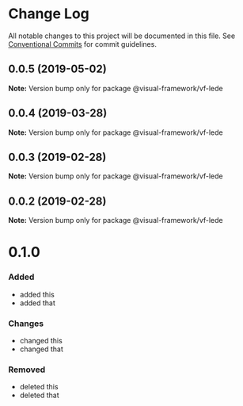 # Change Log

All notable changes to this project will be documented in this file.
See [Conventional Commits](https://conventionalcommits.org) for commit guidelines.

## 0.0.5 (2019-05-02)

**Note:** Version bump only for package @visual-framework/vf-lede





## 0.0.4 (2019-03-28)

**Note:** Version bump only for package @visual-framework/vf-lede





## 0.0.3 (2019-02-28)

**Note:** Version bump only for package @visual-framework/vf-lede





## 0.0.2 (2019-02-28)

**Note:** Version bump only for package @visual-framework/vf-lede





# 0.1.0

### Added
- added this
- added that

### Changes

- changed this
- changed that

### Removed

- deleted this
- deleted that
